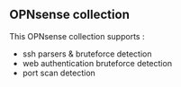 ## OPNsense collection

This OPNsense collection supports :
 - ssh parsers & bruteforce detection
 - web authentication bruteforce detection
 - port scan detection
